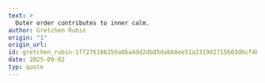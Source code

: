 ```yaml
---
text: >
  Outer order contributes to inner calm.
author: Gretchen Rubin
origin: "1"
origin_url: 
id: gretchen_rubin-1ff276186359a0ba4dd2db85dabb8ee51a2319d2715603dbcf4bce78d9f78b4c
date: 2025-09-02
typ: quote
---
```

